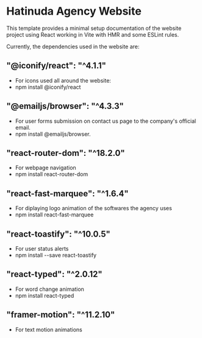 # Hatinuda Agency Website 

This template provides a minimal setup documentation of the website project using React working in Vite with HMR and some ESLint rules.

Currently, the dependencies used in the website are:
## "@iconify/react": "^4.1.1"
* For icons used all around the website: 
* npm install @iconify/react

##  "@emailjs/browser": "^4.3.3"
* For user forms submission on contact us page to the company's official email.
* npm install @emailjs/browser.

## "react-router-dom": "^18.2.0"
* For webpage navigation
* npm install react-router-dom

## "react-fast-marquee": "^1.6.4"
* For diplaying logo animation of the softwares the agency uses 
* npm install react-fast-marquee

## "react-toastify": "^10.0.5"
* For user status alerts
* npm install --save react-toastify

## "react-typed": "^2.0.12"
* For word change animation
* npm install react-typed

## "framer-motion": "^11.2.10"
* For text motion animations


